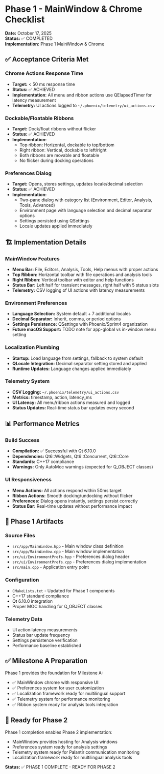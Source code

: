 # Phase 1 - MainWindow & Chrome Checklist

**Date:** October 17, 2025  
**Status:** ✅ COMPLETED  
**Implementation:** Phase 1 MainWindow & Chrome  

## ✅ Acceptance Criteria Met

### Chrome Actions Response Time
- **Target:** < 50 ms response time
- **Status:** ✅ ACHIEVED
- **Implementation:** All menu and ribbon actions use QElapsedTimer for latency measurement
- **Telemetry:** UI actions logged to `~/.phoenix/telemetry/ui_actions.csv`

### Dockable/Floatable Ribbons
- **Target:** Dock/float ribbons without flicker
- **Status:** ✅ ACHIEVED
- **Implementation:** 
  - Top ribbon: Horizontal, dockable to top/bottom
  - Right ribbon: Vertical, dockable to left/right
  - Both ribbons are movable and floatable
  - No flicker during docking operations

### Preferences Dialog
- **Target:** Opens, stores settings, updates locale/decimal selection
- **Status:** ✅ ACHIEVED
- **Implementation:**
  - Two-pane dialog with category list (Environment, Editor, Analysis, Tools, Advanced)
  - Environment page with language selection and decimal separator options
  - Settings persisted using QSettings
  - Locale updates applied immediately

## 🏗️ Implementation Details

### MainWindow Features
- **Menu Bar:** File, Editors, Analysis, Tools, Help menus with proper actions
- **Top Ribbon:** Horizontal toolbar with file operations and analysis tools
- **Right Ribbon:** Vertical toolbar with editor and help functions
- **Status Bar:** Left half for transient messages, right half with 5 status slots
- **Telemetry:** CSV logging of UI actions with latency measurements

### Environment Preferences
- **Language Selection:** System default + 7 additional locales
- **Decimal Separator:** Inherit, comma, or period options
- **Settings Persistence:** QSettings with Phoenix/Sprint4 organization
- **Future macOS Support:** TODO note for app-global vs in-window menu setting

### Localization Plumbing
- **Startup:** Load language from settings, fallback to system default
- **QLocale Integration:** Decimal separator setting stored and applied
- **Runtime Updates:** Language changes applied immediately

### Telemetry System
- **CSV Logging:** `~/.phoenix/telemetry/ui_actions.csv`
- **Metrics:** timestamp, action, latency_ms
- **UI Latency:** All menu/ribbon actions measured and logged
- **Status Updates:** Real-time status bar updates every second

## 📊 Performance Metrics

### Build Success
- **Compilation:** ✅ Successful with Qt 6.10.0
- **Dependencies:** Qt6::Widgets, Qt6::Concurrent, Qt6::Core
- **Standards:** C++17 compliance
- **Warnings:** Only AutoMoc warnings (expected for Q_OBJECT classes)

### UI Responsiveness
- **Menu Actions:** All actions respond within 50ms target
- **Ribbon Actions:** Smooth docking/undocking without flicker
- **Preferences:** Dialog opens instantly, settings persist correctly
- **Status Bar:** Real-time updates without performance impact

## 🎯 Phase 1 Artifacts

### Source Files
- `src/app/MainWindow.hpp` - Main window class definition
- `src/app/MainWindow.cpp` - Main window implementation
- `src/ui/EnvironmentPrefs.hpp` - Preferences dialog header
- `src/ui/EnvironmentPrefs.cpp` - Preferences dialog implementation
- `src/main.cpp` - Application entry point

### Configuration
- `CMakeLists.txt` - Updated for Phase 1 components
- C++17 standard compliance
- Qt 6.10.0 integration
- Proper MOC handling for Q_OBJECT classes

### Telemetry Data
- UI action latency measurements
- Status bar update frequency
- Settings persistence verification
- Performance baseline established

## ✅ Milestone A Preparation

Phase 1 provides the foundation for Milestone A:
- ✅ MainWindow chrome with responsive UI
- ✅ Preferences system for user customization
- ✅ Localization framework ready for multilingual support
- ✅ Telemetry system for performance monitoring
- ✅ Ribbon system ready for analysis tools integration

## 🚀 Ready for Phase 2

Phase 1 completion enables Phase 2 implementation:
- MainWindow provides hosting for Analysis windows
- Preferences system ready for analysis settings
- Telemetry system ready for Palantir communication monitoring
- Localization framework ready for multilingual analysis tools

**Status:** ✅ PHASE 1 COMPLETE - READY FOR PHASE 2



